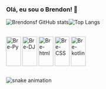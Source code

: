 
### Olá, eu sou o Brendon! 👋

![Brendonsf GitHub stats](https://github-readme-stats.vercel.app/api?username=Brendonsf0&show_icons=true&theme=dracula)![Top Langs](https://github-readme-stats.vercel.app/api/top-langs/?username=Brendonsf0&hide_progress=true)

<div style="display: inline_block"><br>
    <img align="center" alt="Bre-Py" height="80" width="40" src="https://cdn.jsdelivr.net/gh/devicons/devicon@latest/icons/python/python-original.svg">
    <img align="center" alt="Bre-DJ" height="80" width="40" src="https://cdn.jsdelivr.net/gh/devicons/devicon@latest/icons/django/django-plain.svg">
    <img align="center" alt="Bre-html" height="80" width="40" src="https://cdn.jsdelivr.net/gh/devicons/devicon@latest/icons/html5/html5-original.svg">
    <img align="center" alt="Bre-CSS" height="80" width="40" src="https://cdn.jsdelivr.net/gh/devicons/devicon@latest/icons/css3/css3-original.svg">
    <img align="center" alt="Bre-kotlin" height="80" width="40" src="https://cdn.jsdelivr.net/gh/devicons/devicon@latest/icons/kotlin/kotlin-original.svg">
</div>

##
![snake animation](https://github.com/<Brendonsf0>/<brendonsf0>/blob/output/github-contribution-grid-snake2.svg)

